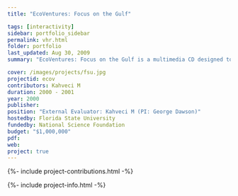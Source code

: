 ```yaml
---
title: "EcoVentures: Focus on the Gulf"

tags: [interactivity]
sidebar: portfolio_sidebar
permalink: vhr.html
folder: portfolio
last_updated: Aug 30, 2009
summary: "EcoVentures: Focus on the Gulf is a multimedia CD designed to help middle school students learn about the Gulf of Mexico’s aquatic environment and the issues associated with protecting and managing aquatic resources. Students enter the world of a fictional National Park to explore a variety of ecosystems and develop a management plan for the park. There are on-line activities, expert consultants, and a video encyclopedia."

cover: /images/projects/fsu.jpg
projectid: ecov
contributors: Kahveci M
duration: 2000 - 2001
year: 2000
publisher:
position: "External Evaluator: Kahveci M (PI: George Dawson)"
hostedby: Florida State University
fundedby: National Science Foundation
budget: "$1,000,000"
pdf:
web:
project: true
---
```


{%- include project-contributions.html -%}

{%- include project-info.html -%}